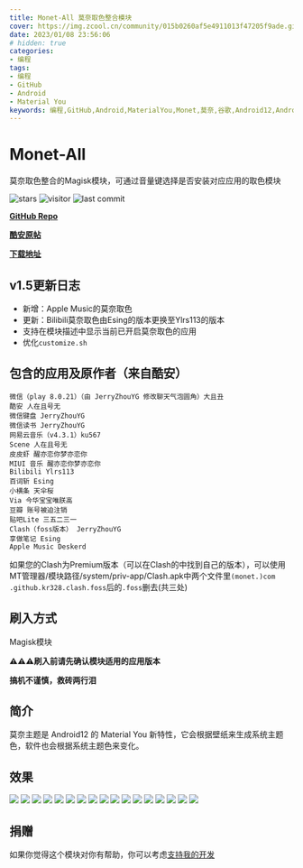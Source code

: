 ```yaml
---
title: Monet-All 莫奈取色整合模块
cover: https://img.zcool.cn/community/015b0260af5e4911013f47205f9ade.gif
date: 2023/01/08 23:56:06
# hidden: true
categories:
- 编程
tags:
- 编程
- GitHub
- Android
- Material You
keywords: 编程,GitHub,Android,MaterialYou,Monet,莫奈,谷歌,Android12,Android13
---
```

# Monet-All

莫奈取色整合的Magisk模块，可通过音量键选择是否安装对应应用的取色模块

![stars](https://img.shields.io/github/stars/YangguangZhou/Monet-All?style=flat)
![visitor](https://visitor-badge.laobi.icu/badge?page_id=Monet-All)
![last commit](https://shields.io/github/last-commit/YangguangZhou/Monet-All?style=flat)

**[GitHub Repo](https://github.com/YangguangZhou/Monet-All)**

**[酷安原帖](https://monet.jerryz.com.cn/coolapk)**

**[下载地址](https://monet.jerryz.com.cn/download)**

## v1.5更新日志
 - 新增：Apple Music的莫奈取色
 - 更新：Bilibili莫奈取色由Esing的版本更换至Ylrs113的版本
 - 支持在模块描述中显示当前已开启莫奈取色的应用
 - 优化`customize.sh`

## 包含的应用及原作者（来自酷安）
```
微信（play 8.0.21）（由 JerryZhouYG 修改聊天气泡圆角）大且丑
酷安 人在且号无
微信键盘 JerryZhouYG
微信读书 JerryZhouYG
网易云音乐（v4.3.1）ku567
Scene 人在且号无
皮皮虾 醒亦恋你梦亦恋你
MIUI 音乐 醒亦恋你梦亦恋你
Bilibili Ylrs113
百词斩 Esing
小横条 天伞桜
Via 今华宝宝唯朕高
豆瓣 账号被迫注销
贴吧Lite 三五二三一
Clash（foss版本） JerryZhouYG
享做笔记 Esing
Apple Music Deskerd
```

如果您的Clash为Premium版本（可以在Clash的中找到自己的版本），可以使用MT管理器/模块路径/system/priv-app/Clash.apk中两个文件里`(monet.)com .github.kr328.clash.foss`后的`.foss`删去(共三处)

## 刷入方式
Magisk模块

**⚠️⚠️⚠️刷入前请先确认模块适用的应用版本**

**搞机不谨慎，救砖两行泪**

## 简介
莫奈主题是 Android12 的 Material You 新特性，它会根据壁纸来生成系统主题色，软件也会根据系统主题色来变化。

## 效果
![](https://drive.jerryz.com.cn/Photos/1.png)
![](https://drive.jerryz.com.cn/Photos/2.png)
![](https://drive.jerryz.com.cn/Photos/3.png)
![](https://drive.jerryz.com.cn/Photos/4.png)
![](https://drive.jerryz.com.cn/Photos/5.png)
![](https://drive.jerryz.com.cn/Photos/6.png)
![](https://drive.jerryz.com.cn/Photos/7.png)
![](https://drive.jerryz.com.cn/Photos/8.png)
![](https://drive.jerryz.com.cn/Photos/9.png)
![](https://drive.jerryz.com.cn/Photos/10.png)
![](https://drive.jerryz.com.cn/Photos/11.png)
![](https://drive.jerryz.com.cn/Photos/12.png)
![](https://drive.jerryz.com.cn/Photos/13.png)
![](https://drive.jerryz.com.cn/Photos/14.png)
![](https://drive.jerryz.com.cn/Photos/15.png)
![](https://drive.jerryz.com.cn/Photos/16.png)
![](https://drive.jerryz.com.cn/Photos/17.png)

## 捐赠
如果你觉得这个模块对你有帮助，你可以考虑[支持我的开发](https://pay.jerryz.com.cn/)
